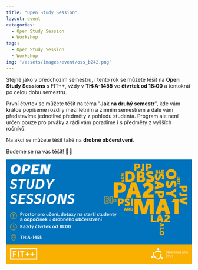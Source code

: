 ```yaml
---
title: "Open Study Session"
layout: event
categories:
  - Open Study Session
  - Workshop
tags:
  - Open Study Session
  - Workshop
img: "/assets/images/event/oss_b242.png"
---
```


Stejně jako v předchozím semestru, i tento rok se můžete těšit na **Open Study Sessions** s FIT++, vždy v **TH:A-1455** ve **čtvrtek od 18:00** a tentokrát po celou dobu semestru.

První čtvrtek se můžete těšit na téma "**Jak na druhý semestr**", kde vám krátce popíšeme rozdíly mezi letním a zimním semestrem a dále vám představíme jednotlivé předměty z pohledu studenta. Program ale není určen pouze pro prváky a rádi vám poradíme i s předměty z vyšších ročníků.

Na akci se můžete těšit také na **drobné občerstvení**.

Budeme se na vás těšit! 💙💛

![](/assets/images/event/oss_b242.png)